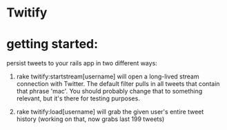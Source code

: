 Twitify
=======


getting started:
==

persist tweets to your rails app in two different ways:

1. rake twitify:startstream[username] will open a long-lived stream connection with Twitter. The default filter pulls in all tweets that contain that phrase 'mac'. You should probably change that to something relevant, but it's there for testing purposes.

2. rake twitify:load[username] will grab the given user's entire tweet history (working on that, now grabs last 199 tweets)